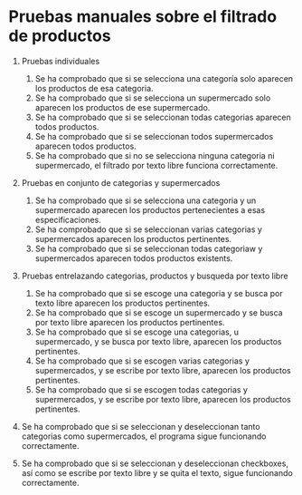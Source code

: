 # Pruebas manuales sobre el filtrado de productos
1. Pruebas individuales
    1. Se ha comprobado que si se selecciona una categoría solo aparecen los productos de esa categoria.
    1. Se ha comprobado que si se selecciona un supermercado solo aparecen los productos de ese supermercado.
    1. Se ha comprobado que si se seleccionan todas categorias aparecen todos productos.
    1. Se ha comprobado que si se seleccionan todos supermercados aparecen todos productos.
    1. Se ha comprobado que si no se selecciona ninguna categoria ni supermercado, el filtrado por texto libre funciona correctamente.
2. Pruebas en conjunto de categorias y supermercados
    1. Se ha comprobado que si se selecciona una categoria y un supermercado aparecen los productos pertenecientes a esas especificaciones.
    1. Se ha comprobado que si se seleccionan varias categorias y supermercados aparecen los productos pertinentes.
    1. Se ha comprobado que si se seleccionan todas categoriaw y supermercados aparecen todos productos existents.

3. Pruebas entrelazando categorias, productos y busqueda por texto libre
    1. Se ha comprobado que si se escoge una categoria y se busca por texto libre aparecen los productos pertinentes.
    1. Se ha comprobado que si se escoge un supermercado y se busca por texto libre aparecen los productos pertinentes.
    1. Se ha comprobado que si se escoge una categorias, u supermercado, y se busca por texto libre, aparecen los productos pertinentes.
    1. Se ha comprobado que si se escogen varias categorias y supermercados, y se escribe por texto libre, aparecen los productos pertinentes.
    1. Se ha comprobado que si se escogen todas categorias y supermercados, y se escribe por texto libre, aparecen los productos pertinentes.

4. Se ha comprobado que si se seleccionan y deseleccionan tanto categorias como supermercados, el programa sigue funcionando correctamente.

5. Se ha comprobado que si se seleccionan y deseleccionan checkboxes, así como se escribe por texto libre y se quita el texto, sigue funcionando correctamente.
